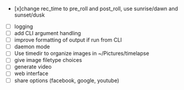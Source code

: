 - [x]change rec_time to pre_roll and post_roll, use sunrise/dawn and sunset/dusk
- [ ] logging
- [ ] add CLI argument handling
- [ ] improve formatting of output if run from CLI
- [ ] daemon mode
- [ ] Use timedir to organize images in ~/Pictures/timelapse
- [ ] give image filetype choices
- [ ] generate video
- [ ] web interface
- [ ] share options (facebook, google, youtube)
